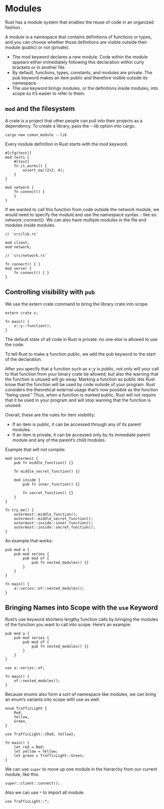 # Modules

Rust has a module system that enables the reuse of code in an organized fashion.

A module is a namespace that contains definitions of functions or types, and you can choose whether those definitions are visible outside their module (public) or not (private).

- The mod keyword declares a new module. Code within the module appears either immediately following this declaration within curly brackets or in another file.
- By default, functions, types, constants, and modules are private. The pub keyword makes an item public and therefore visible outside its namespace.
- The use keyword brings modules, or the definitions inside modules, into scope so it’s easier to refer to them.

## ```mod``` and the filesystem

A crate is a project that other people can pull into their projects as a dependency. To create a library, pass the --lib option into cargo.
```
cargo new comun_module --lib
```

Every module definition in Rust starts with the mod keyword.

```
#[cfg(test)]
mod tests {
    #[test]
    fn it_works() {
        assert_eq!(2+2, 4);
    }
}

mod network {
    fn connect() {
    }
}
```

If we wanted to call this function from code outside the network module, we would need to specify the module and use the namespace syntax :: like so: network::connect().
We can also have multiple modules in the file and modules inside modules.

```
// 'src/lib.rs'

mod client;
mod network;

// 'src/network.rs'

fn connect() { }
mod server {
    fn connect() { }
}
```

## Controlling visibility with ```pub```

We use the extern crate command to bring the library crate into scope.

```
extern crate x;

fn main() {
    x::y::function();
}
```
The default state of all code in Rust is private: no one else is allowed to use the code. 

To tell Rust to make a function public, we add the pub keyword to the start of the declaration.

After you specify that a function such as x::y is public, not only will your call to that function from your binary crate be allowed, but also the warning that the function is unused will go away. Marking a function as public lets Rust know that the function will be used by code outside of your program. Rust considers the theoretical external usage that’s now possible as the function “being used.” Thus, when a function is marked public, Rust will not require that it be used in your program and will stop warning that the function is unused.

Overall, these are the rules for item visibility:

- If an item is public, it can be accessed through any of its parent modules.
- If an item is private, it can be accessed only by its immediate parent module and any of the parent’s child modules.


Example that will not compile:

```
mod outermost {
    pub fn middle_function() {}

    fn middle_secret_function() {}

    mod inside {
        pub fn inner_function() {}

        fn secret_function() {}
    }
}

fn try_me() {
    outermost::middle_function();
    outermost::middle_secret_function();
    outermost::inside::inner_function();
    outermost::inside::secret_function();
}
```

An example that works:

```
pub mod a {
    pub mod series {
        pub mod of {
            pub fn nested_modules() {}
        }
    }
}

fn main() {
    a::series::of::nested_modules();
}
```

## Bringing Names into Scope with the ```use``` Keyword

Rust’s use keyword shortens lengthy function calls by bringing the modules of the function you want to call into scope. Here’s an example:

```
pub mod a {
    pub mod series {
        pub mod of {
            pub fn nested_modules() {}
        }
    }
}

use a::series::of;

fn main() {
    of::nested_modules();
}
```

Because enums also form a sort of namespace like modules, we can bring an enum’s variants into scope with use as well.

```
enum TrafficLight {
    Red,
    Yellow,
    Green,
}

use TrafficLight::{Red, Yellow};

fn main() {
    let red = Red;
    let yellow = Yellow;
    let green = TrafficLight::Green;
}
```


We can use ```super``` to move up one module in the hierarchy from our current module, like this:
```
super::client::connect();
```

Also we can use ```*``` to import all module:
```
use TrafficLight::*;
```


